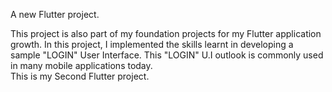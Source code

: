 A new Flutter project.

This project is also part of my foundation projects for my Flutter application growth. In this project, I implemented the skills learnt in developing a sample "LOGIN" User Interface. This "LOGIN" U.I outlook is commonly used in many mobile applications today.  
This is my Second Flutter project.
